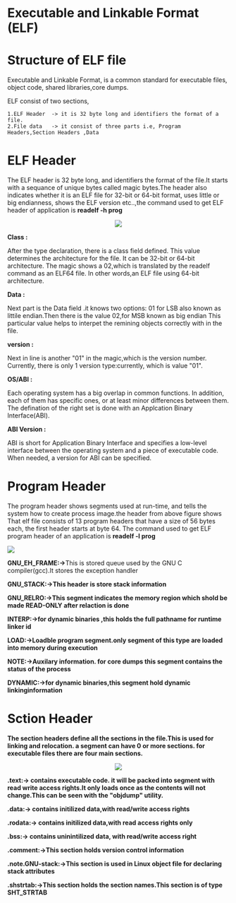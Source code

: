 # Executable and Linkable Format (ELF)

<h1> Structure of ELF file </h1>

Executable and Linkable Format, is a common standard for executable files, object code, shared libraries,core dumps.

ELF consist of two sections,

    1.ELF Header  -> it is 32 byte long and identifiers the format of a file.
    2.File data   -> it consist of three parts i.e, Program Headers,Section Headers ,Data

<h1><b1> ELF Header </h1></b>

The ELF header is 32 byte long, and identifiers the format of the file.It starts with a sequance of unique bytes called magic bytes.The header also indicates whether it is an ELF file for 32-bit or 64-bit format, uses little or big endianness, shows the ELF version etc..,the command used to get ELF header of application is <b> readelf -h prog </b>
<p align="center">
<img src= "https://th.bing.com/th/id/OIP.cD0KSawwWrSLNRnVV1DIXgHaEJ?pid=ImgDet&rs=1.png">
</p>

<b> Class : </b>
  
   After the type declaration, there is a class field defined. This value determines the architecture for the 
   file. It can be 32-bit or 64-bit architecture. The magic shows a 02,which is translated by the readelf
   command as an ELF64 file. In other words,an ELF file using 64-bit architecture.

<b> Data : </b>
  
   Next part is the Data field .it knows two options: 01 for LSB also known as littile endian.Then there is the
   value 02,for MSB known as big endian This particular value helps to interpet the remining objects correctly
   with in the file.

<b> version : </b>
  
   Next in line is another "01" in the magic,which is the version number.
   Currently, there is only 1 version type:currently, which is value "01".

<b> OS/ABI : </b>

  Each operating system has a big overlap in common functions. In addition, each of them has specific ones,
  or at least minor differences between them. The defination of the right set is done with an
  Applcation Binary Interface(ABI).

<b> ABI Version : </b>

  ABI is short for Application Binary Interface and specifies a low-level interface between the operating 
  system and a piece of executable code. When needed, a version for ABI can be specified. 

<h1> Program Header </h1>
The program header shows segments used at run-time, and tells the system how to create process image.the header from above figure shows That elf file consists of 13 program headers that have a size of 56 bytes each, the first header starts at byte 64.
The command used to get ELF program header of an application is <b> readelf -l prog </b>
<p align="<center">
<img src = "https://th.bing.com/th/id/R.56f71464b335439e4cbd3c735f945ee5?rik=0PvJljNY%2fOqAew&riu=http%3a%2f%2flinux-audit.com%2fwp-content%2fuploads%2f2015%2f08%2felf-program-headers-segments.png&ehk=T6fSq3tbnK0S1Fn1f2ArXBe%2f%2fZiRSsncNC1YSWEEw6Y%3d&risl=&pid=ImgRaw&r=0.png">
</p>
<b>GNU_EH_FRAME:-></b>This is stored queue used by the GNU C compiler(gcc).It stores the exception handler <b>

<b>GNU_STACK:-></b>This header is store stack information <b>

<b>GNU_RELRO:-></b>This segment indicates the memory region which shold be made READ-ONLY after relaction is done <b>

<b>INTERP:-></b>for dynamic binaries ,this holds the full pathname for runtime linker id <b>

<b>LOAD:-></b>Loadble program segment.only segment of this type are loaded into memory during execution <b>

<b>NOTE:-></b>Auxilary information. for core dumps this segment contains the status of the process <b>

<b>DYNAMIC:-></b>for dynamic binaries,this segment hold dynamic linkinginformation <b>

<h1> Sction Header </h1>
The section headers define all the sections in the file.This is used for linking and relocation. a segment can have 0 or more sections. for executable files there are four main sections.
<p align="center">
<img src="https://miro.medium.com/max/552/1*uNbNzYP2wFKWg2AdLBx51Q.png">
</p>
<b>.text:-></b> contains executable code. it will be packed into segment with read write access rights.It only loads once as the contents will not change.This can be seen with the "objdump" utility.
<br>

<b>.data:-></b> contains initilized data,with read/write access rights <br>

<b>.rodata:-></b> contains initilized data,with read access rights only <br>

<b>.bss:-></b> contains uninintilized data, with read/write access right <br>

<b>.comment:-></b>This section holds version control information <br>

<b>.note.GNU-stack:-></b>This section is used in Linux object file for declaring stack attributes <b>

<b>.shstrtab:-></b>This section holds the section names.This section is of type SHT_STRTAB <b>



